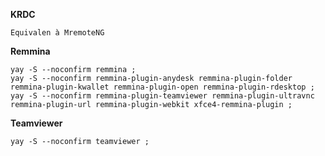 **KRDC**
```
Equivalen à MremoteNG
```

**Remmina**
```
yay -S --noconfirm remmina ;
yay -S --noconfirm remmina-plugin-anydesk remmina-plugin-folder remmina-plugin-kwallet remmina-plugin-open remmina-plugin-rdesktop ;
yay -S --noconfirm remmina-plugin-teamviewer remmina-plugin-ultravnc remmina-plugin-url remmina-plugin-webkit xfce4-remmina-plugin ;
```


**Teamviewer**
``` 
yay -S --noconfirm teamviewer ;
```
